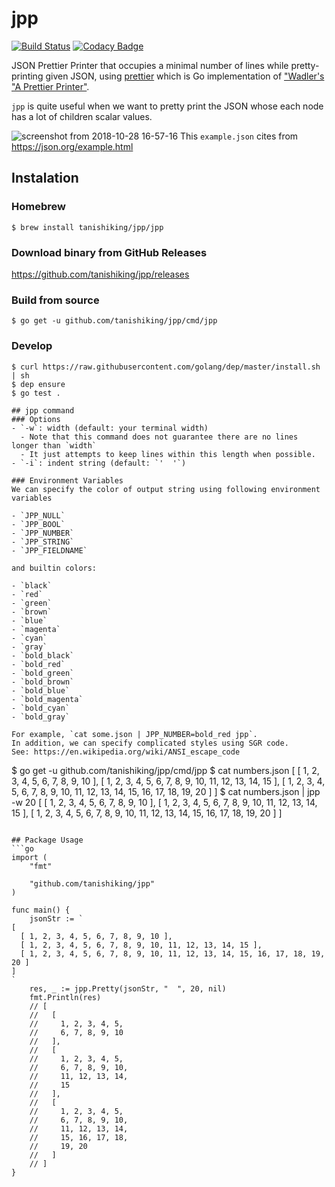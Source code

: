 # jpp
[![Build Status](https://travis-ci.org/tanishiking/jpp.svg?branch=master)](https://travis-ci.org/tanishiking/jpp) [![Codacy Badge](https://api.codacy.com/project/badge/Grade/b43969558e8246b4a2e5167eff17f21d)](https://app.codacy.com/app/tanishiking/jpp?utm_source=github.com&utm_medium=referral&utm_content=tanishiking/jpp&utm_campaign=Badge_Grade_Dashboard)

JSON Prettier Printer that occupies a minimal number of lines while pretty-printing given JSON, using [prettier](https://github.com/tanishiking/prettier) which is Go implementation of ["Wadler's "A Prettier Printer"](http://homepages.inf.ed.ac.uk/wadler/papers/prettier/prettier.pdf).

`jpp` is quite useful when we want to pretty print the JSON whose each node has a lot of children scalar values.

![screenshot from 2018-10-28 16-57-16](https://user-images.githubusercontent.com/9353584/47613438-bb96a700-dad2-11e8-872c-4309d4330aef.png)
This `example.json` cites from https://json.org/example.html

## Instalation
### Homebrew
```
$ brew install tanishiking/jpp/jpp
```

### Download binary from GitHub Releases
https://github.com/tanishiking/jpp/releases

### Build from source
```
$ go get -u github.com/tanishiking/jpp/cmd/jpp
```

### Develop
```
$ curl https://raw.githubusercontent.com/golang/dep/master/install.sh | sh
$ dep ensure
$ go test .

## jpp command
### Options
- `-w`: width (default: your terminal width)
  - Note that this command does not guarantee there are no lines longer than `width`
  - It just attempts to keep lines within this length when possible.
- `-i`: indent string (default: `'  '`)

### Environment Variables
We can specify the color of output string using following environment variables

- `JPP_NULL`
- `JPP_BOOL`
- `JPP_NUMBER`
- `JPP_STRING`
- `JPP_FIELDNAME`

and builtin colors:

- `black`
- `red`
- `green`
- `brown`
- `blue`
- `magenta`
- `cyan`
- `gray`
- `bold_black`
- `bold_red`
- `bold_green`
- `bold_brown`
- `bold_blue`
- `bold_magenta`
- `bold_cyan`
- `bold_gray`

For example, `cat some.json | JPP_NUMBER=bold_red jpp`.
In addition, we can specify complicated styles using SGR code.
See: https://en.wikipedia.org/wiki/ANSI_escape_code

```
$ go get -u github.com/tanishiking/jpp/cmd/jpp
$ cat numbers.json
[
  [ 1, 2, 3, 4, 5, 6, 7, 8, 9, 10 ],
  [ 1, 2, 3, 4, 5, 6, 7, 8, 9, 10, 11, 12, 13, 14, 15 ],
  [ 1, 2, 3, 4, 5, 6, 7, 8, 9, 10, 11, 12, 13, 14, 15, 16, 17, 18, 19, 20 ]
]
$ cat numbers.json | jpp -w 20
[
  [
    1, 2, 3, 4, 5,
    6, 7, 8, 9, 10
  ],
  [
    1, 2, 3, 4, 5,
    6, 7, 8, 9, 10,
    11, 12, 13, 14,
    15
  ],
  [
    1, 2, 3, 4, 5,
    6, 7, 8, 9, 10,
    11, 12, 13, 14,
    15, 16, 17, 18,
    19, 20
  ]
]
```

## Package Usage
```go
import (
	"fmt"

	"github.com/tanishiking/jpp"
)

func main() {
	jsonStr := `
[
  [ 1, 2, 3, 4, 5, 6, 7, 8, 9, 10 ],
  [ 1, 2, 3, 4, 5, 6, 7, 8, 9, 10, 11, 12, 13, 14, 15 ],
  [ 1, 2, 3, 4, 5, 6, 7, 8, 9, 10, 11, 12, 13, 14, 15, 16, 17, 18, 19, 20 ]
]
`
	res, _ := jpp.Pretty(jsonStr, "  ", 20, nil)
	fmt.Println(res)
	// [
	//   [
	//     1, 2, 3, 4, 5,
	//     6, 7, 8, 9, 10
	//   ],
	//   [
	//     1, 2, 3, 4, 5,
	//     6, 7, 8, 9, 10,
	//     11, 12, 13, 14,
	//     15
	//   ],
	//   [
	//     1, 2, 3, 4, 5,
	//     6, 7, 8, 9, 10,
	//     11, 12, 13, 14,
	//     15, 16, 17, 18,
	//     19, 20
	//   ]
	// ]
}
```
